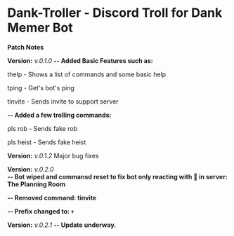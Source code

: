 # Dank-Troller - Discord Troll for Dank Memer Bot

**Patch Notes**


**Version:** *v.0.1.0*
**-- Added Basic Features such as:**

thelp - Shows a list of commands and some basic help

tping - Get's bot's ping

tinvite - Sends invite to support server
 
 
**-- Added a few trolling commands:** 

pls rob - Sends fake rob

pls heist - Sends fake heist
 
 
**Version:** *v.0.1.2*
Major bug fixes


**Version:** *v.0.2.0*                 
**-- Bot wiped and commansd reset to fix bot only reacting with :bank: in server: The Planning Room**

**-- Removed command: tinvite**

**-- Prefix changed to: `+`**


**Version:** *v.0.2.1*
**-- Update underway.**
